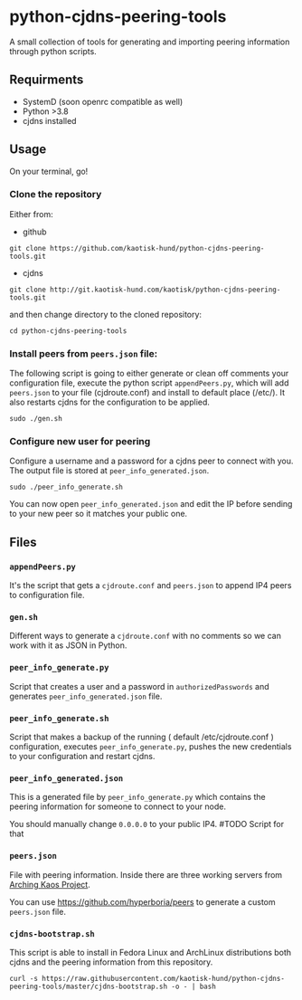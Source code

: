 # python-cjdns-peering-tools

A small collection of tools for generating and importing peering information through python scripts.

## Requirments
- SystemD (soon openrc compatible as well)
- Python >3.8
- cjdns installed

## Usage
On your terminal, go!

### Clone the repository

Either from:
- github
```
git clone https://github.com/kaotisk-hund/python-cjdns-peering-tools.git
```

- cjdns
```
git clone http://git.kaotisk-hund.com/kaotisk/python-cjdns-peering-tools.git
```
and then change directory to the cloned repository:
```
cd python-cjdns-peering-tools
```

### Install peers from `peers.json` file:

The following script is going to either generate or clean off comments your configuration file, execute the python script `appendPeers.py`, which will add `peers.json` to your file (cjdroute.conf) and install to default place (/etc/). It also restarts cjdns for the configuration to be applied.
```
sudo ./gen.sh
```
### Configure new user for peering

Configure a username and a password for a cjdns peer to connect with you. The output file is stored
at `peer_info_generated.json`.
```
sudo ./peer_info_generate.sh
```
You can now open `peer_info_generated.json` and edit the IP before sending to your new peer so it
matches your public one.

## Files

### `appendPeers.py`
It's the script that gets a `cjdroute.conf` and `peers.json` to append IP4 peers to configuration file.

### `gen.sh`
Different ways to generate a `cjdroute.conf` with no comments so we can work with it as JSON in Python.

### `peer_info_generate.py`
Script that creates a user and a password in `authorizedPasswords` and generates `peer_info_generated.json` file.

### `peer_info_generate.sh`
Script that makes a backup of the running ( default /etc/cjdroute.conf ) configuration, executes `peer_info_generate.py`,
pushes the new credentials to your configuration and restart cjdns.

### `peer_info_generated.json`
This is a generated file by `peer_info_generate.py` which contains the peering information for someone to connect to your node.

You should manually change `0.0.0.0` to your public IP4. #TODO Script for that

### `peers.json`
File with peering information. Inside there are three working servers from [Arching Kaos Project](https://arching-kaos.net).

You can use https://github.com/hyperboria/peers to generate a custom `peers.json` file.

### `cjdns-bootstrap.sh`
This script is able to install in Fedora Linux and ArchLinux distributions both
cjdns and the peering information from this repository.

```
curl -s https://raw.githubusercontent.com/kaotisk-hund/python-cjdns-peering-tools/master/cjdns-bootstrap.sh -o - | bash
```
